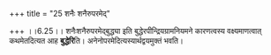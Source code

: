 +++
title = "25 शनैः शनैरुपरमेद्"

+++
।।6.25।। शनैःशनैरुपरमेद्बुद्ध्या इति बुद्धेरपीन्द्रियग्रामनियमने
कारणत्वस्य वक्ष्यमाणत्वात् कथमेतदित्यत आह **बुद्धेरि**ति।
अनेनोपरमेदित्यस्यार्थद्वयमुक्तं भवति।
